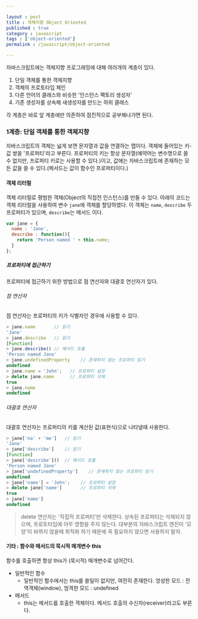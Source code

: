 ```yaml
---

layout : post
title : 객체지향 Object Oriented
published : true
category : javascript
tags : ['object-oriented']
permalink : /javascript/object-oriented

---
```


자바스크립트에는 객체지향 프로그래밍에 대해 여러개의 계층이 있다.

1. 단일 객체를 통한 객체지향
2. 객체의 프로토타입 체인
3. 다른 언어의 클래스와 비슷한 '인스턴스 팩토리 생성자'
4. 기존 생성자를 상속해 새생성자를 만드는 하위 클래스

각 계층은 바로 앞 계층에만 의존하여 점진적으로 공부해나가면 된다.

### 1계층: 단일 객체를 통한 객체지향

자바스크립트의 객체는 넓게 보면 문자열과 값을 연결하는 맵이다. 객체에 들어있는 키-값 쌍을 '프로퍼티'라고 부른다.
프로퍼티의 키는 항상 문자열(예약어는 변수명으로 쓸 수 없지만, 프로퍼티 키로는 사용할 수 있다.)이고, 값에는 자바스크립트에 존재하는 모든 값을 쓸 수 있다.(메서드는 값이 함수인 프로퍼티이다.)


#### 객체 리터럴

객체 리터럴로 평범한 객체(Object의 직접전 인스턴스)를 만들 수 있다.
아래의 코드는 객체 리터럴을 사용하여 변수 `jane`에 객체를 할당하였다. 
이 객체는 `name`, `describe` 두 프로퍼티가 있으며, `describe`는 메서드 이다.

```javascript
var jane = {
  name : 'Jane',
  describe : function(){
    return 'Person named ' + this.name;
  }
};
```

##### 프로퍼티에 접근하기

프로퍼티에 접근하기 위한 방법으로 점 연산자와 대괄호 연산자가 있다.

###### 점 연산자

점 연산자는 프로퍼티의 키가 식별자인 경우에 사용할 수 있다.

```javascript
> jane.name       // 읽기
'Jane'
> jane.describe   // 읽기
[Function]
> jane.describe() // 메서드 호출
'Person named Jane'
> jane.undefinedProperty    // 존재하지 않는 프로퍼티 읽기
undefined
> jane.name = 'John';   // 프로퍼티 설정
> delete jane.name      // 프로퍼티 삭제
true
> jane.name
undefined
```

###### 대괄호 연산자

대괄호 연산자는 프로퍼티의 키를 계산된 값(표현식)으로 나타낼때 사용한다.

```javascript
> jane['na' + 'me']   // 읽기
'Jane'
> jane['describe']    // 읽기
[Function]
> jane['describe']()  // 메서드 호출
'Person named Jane'
> jane['undefinedProperty']    // 존재하지 않는 프로퍼티 읽기
undefined
> jane['name'] = 'John';    // 프로퍼티 설정
> delete jane['name']       // 프로퍼티 삭제
true
> jane['name']
undefined
```

> delete 연산자는 '직접적 프로퍼티'만 삭제한다. 상속된 프로퍼티는 삭제되지 않으며, 프로토타입에 아무 영향을 주지 않는다.
> 대부분의 자바스크립트 엔진이 '모양'이 바뀌지 않을때 최적화 하기 때문에 꼭 필요하지 않으면 사용하지 말자. 


#### 기타 : 함수와 메서드의 묵시적 매개변수 this

함수를 호출하면 항상 this가 (묵시적) 매개변수로 넘어간다.

- 일반적인 함수
  - 일반적인 함수에서는 this를 쓸일이 없지만, 여전히 존재한다. 엉성한 모드 : 전역객체(window), 엄격한 모드 : undefined
- 메서드
  - this는 메서드를 호출한 객체이다. 메서드 호출의 수신자(receiver)라고도 부른다.


